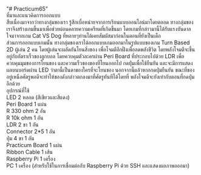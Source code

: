 "# Practicum65" <br/>
ที่มาและแนวคิดการออกแบบ <br/>
	สืบเนื่องมาจากว่าทางกลุ่มของเรา รู้สึกเบื่อหน่ายจากการเรียนแบบออนไลน์มาโดยตลอด ทางกลุ่มของเราจึงสร้างเกมขึ้นมาเพื่อช่วยผ่อนคลายความเครียดที่เกิดขึ้นมา โดยเกมที่กล่าวมานี้ได้รับแรงบันดาลใจมาจากเกม Cat VS Dog ที่หลายๆท่านได้เคยสัมผัสมาก่อนในตอนที่ยังเป็นเด็ก <br/>
  ส่วนการออกแบบเกมนั้น ทางกลุ่มของเราได้ออกแบบเกมออกมาในรูปแบบของเกม Turn Based 2D ผู้เล่น 2 คน โดยผู้เล่นจะผลัดกันโยนสิ่งของ เพื่อโจมตีอีกฝั่งเพื่อลดพลังชีวิต โดยพลังโจมตีจะขึ้นอยู่กับอัตราเร็วของลูกบอล โดยควบคุมตัวละครผ่าน Peri Board ที่ประกอบไปด้วย LDR เพื่อควบคุมมุมของการโยนของ และความเร็วของของที่โยนออกไป กดปุ่มเพื่อใช้ยืนยัน และจะมีการแสดงผลบนบอร์ดผ่าน LED ว่าตานี้เป็นตาของใครที่จะโยนของ นอกจากนี้แล้วหากกดปุ่มยืนยัน ขณะที่ของอยู่เหนือศัตรูพอดีจะทำให้ของดังกล่าวตกลงมาที่ศัตรูทันทีได้โดยที่ พลังโจมตีจะยังเท่ากับตอนที่กดปุ่มอีกด้วย
  <br/>
อุปกรณ์ที่ใช้ <br/>
LED 2 หลอด (สีเขียวและสีแดง)<br/>
Peri Board 1 แผ่น<br/>
R 330 ohm 2 อัน<br/>
R 10k ohm 1 อัน<br/>
LDR 2 ขา 1 อัน<br/>
Connector 2*5 1 อัน<br/>
ปุ่ม 4 ขา 1 อัน<br/>
Practicum Board 1 แผ่น<br/>
Ribbon Cable 1 เส้น<br/>
Raspberry Pi 1 เครื่อง<br/>
PC 1 เครื่อง (สำหรับใช้ในการเชื่อมต่อกับ Raspberry Pi ด้วย SSH และแสดงผลภาพออกมา)
